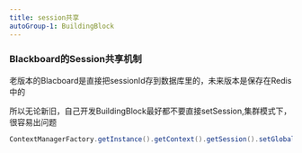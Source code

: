 ```yaml
---
title: session共享
autoGroup-1: BuildingBlock
---
```

### Blackboard的Session共享机制
老版本的Blacboard是直接把sessionId存到数据库里的，未来版本是保存在Redis中的

所以无论新旧，自己开发BuildingBlock最好都不要直接setSession,集群模式下，很容易出问题

``` java
ContextManagerFactory.getInstance().getContext().getSession().setGlobalKey("myVendorId.myB2Handle.myKey", "myValue" );
```

